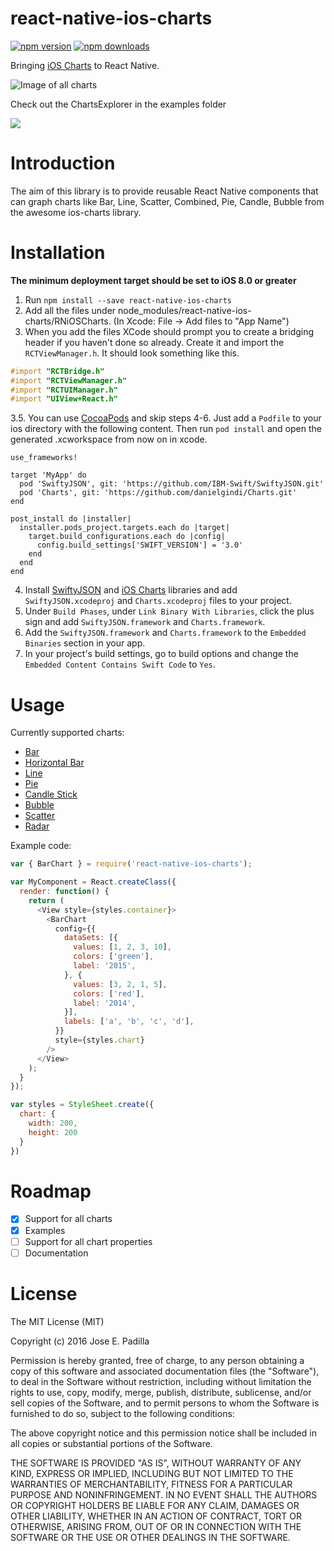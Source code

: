 # react-native-ios-charts
[![npm version](https://img.shields.io/npm/v/react-native-ios-charts.svg?style=flat-square)](https://www.npmjs.com/package/react-native-ios-charts)
[![npm downloads](https://img.shields.io/npm/dm/react-native-ios-charts.svg?style=flat-square)](https://www.npmjs.com/package/react-native-ios-charts)

Bringing [iOS Charts](https://github.com/danielgindi/ios-charts) to React Native.

![Image of all charts](https://raw.githubusercontent.com/Jpadilla1/react-native-ios-charts/master/screenshots/all.png)

Check out the ChartsExplorer in the examples folder

![](http://i.imgur.com/89SXtvq.gif)

# Introduction

The aim of this library is to provide reusable React Native components that can graph charts like Bar, Line, Scatter, Combined, Pie, Candle, Bubble from the awesome ios-charts library.

# Installation

**The minimum deployment target should be set to iOS 8.0 or greater**

1. Run `npm install --save react-native-ios-charts`
2. Add all the files under node_modules/react-native-ios-charts/RNiOSCharts. (In Xcode: File -> Add files to "App Name")
3. When you add the files XCode should prompt you to create a bridging header if you haven't done so already. Create it and import the `RCTViewManager.h`. It should look something like this.

  ```Objective-C
  #import "RCTBridge.h"
  #import "RCTViewManager.h"
  #import "RCTUIManager.h"
  #import "UIView+React.h"
  ```
3.5. You can use [CocoaPods](https://cocoapods.org) and skip steps 4-6. Just add a `Podfile` to your ios directory with the following content. Then run `pod install` and open the generated .xcworkspace from now on in xcode.

  ```
  use_frameworks!

  target 'MyApp' do
    pod 'SwiftyJSON', git: 'https://github.com/IBM-Swift/SwiftyJSON.git'
    pod 'Charts', git: 'https://github.com/danielgindi/Charts.git'
  end
  
  post_install do |installer|
    installer.pods_project.targets.each do |target|
      target.build_configurations.each do |config|
        config.build_settings['SWIFT_VERSION'] = '3.0'
      end
    end
  end
  ```
4. Install [SwiftyJSON](https://github.com/SwiftyJSON/SwiftyJSON) and [iOS Charts](https://github.com/danielgindi/ios-charts) libraries and add `SwiftyJSON.xcodeproj` and `Charts.xcodeproj` files to your project.
5. Under `Build Phases`, under `Link Binary With Libraries`, click the plus sign and add `SwiftyJSON.framework` and `Charts.framework`.
6. Add the `SwiftyJSON.framework` and `Charts.framework` to the `Embedded Binaries` section in your app.
7. In your project's build settings, go to build options and change the `Embedded Content Contains Swift Code` to `Yes`.

# Usage

Currently supported charts:

- [Bar](https://gist.github.com/Jpadilla1/c833b91576152b4b9bb2)
- [Horizontal Bar](https://gist.github.com/Jpadilla1/d3cb8d52b35ed825e87e)
- [Line](https://gist.github.com/Jpadilla1/5c8f8067225fac40b370)
- [Pie](https://gist.github.com/Jpadilla1/58f88276381b4f1ce31c)
- [Candle Stick](https://gist.github.com/Jpadilla1/f64a4bb4cf8dfd3921d4)
- [Bubble](https://gist.github.com/Jpadilla1/34e52658683feadbeaaa)
- [Scatter](https://gist.github.com/Jpadilla1/abbc1e4378e5f6fd7eca)
- [Radar](https://gist.github.com/Jpadilla1/b944cd86bdf46cb50977)

Example code:

```JavaScript
var { BarChart } = require('react-native-ios-charts');

var MyComponent = React.createClass({
  render: function() {
    return (
      <View style={styles.container}>
        <BarChart
          config={{
            dataSets: [{
              values: [1, 2, 3, 10],
              colors: ['green'],
              label: '2015',
            }, {
              values: [3, 2, 1, 5],
              colors: ['red'],
              label: '2014',
            }],
            labels: ['a', 'b', 'c', 'd'],
          }}
          style={styles.chart}
        />
      </View>
    );
  }
});

var styles = StyleSheet.create({
  chart: {
    width: 200,
    height: 200
  }
})
```

# Roadmap

- [X] Support for all charts
- [X] Examples
- [ ] Support for all chart properties
- [ ] Documentation

# License
The MIT License (MIT)

Copyright (c) 2016 Jose E. Padilla

Permission is hereby granted, free of charge, to any person obtaining a copy
of this software and associated documentation files (the "Software"), to deal
in the Software without restriction, including without limitation the rights
to use, copy, modify, merge, publish, distribute, sublicense, and/or sell
copies of the Software, and to permit persons to whom the Software is
furnished to do so, subject to the following conditions:

The above copyright notice and this permission notice shall be included in all
copies or substantial portions of the Software.

THE SOFTWARE IS PROVIDED "AS IS", WITHOUT WARRANTY OF ANY KIND, EXPRESS OR
IMPLIED, INCLUDING BUT NOT LIMITED TO THE WARRANTIES OF MERCHANTABILITY,
FITNESS FOR A PARTICULAR PURPOSE AND NONINFRINGEMENT. IN NO EVENT SHALL THE
AUTHORS OR COPYRIGHT HOLDERS BE LIABLE FOR ANY CLAIM, DAMAGES OR OTHER
LIABILITY, WHETHER IN AN ACTION OF CONTRACT, TORT OR OTHERWISE, ARISING FROM,
OUT OF OR IN CONNECTION WITH THE SOFTWARE OR THE USE OR OTHER DEALINGS IN THE
SOFTWARE.

